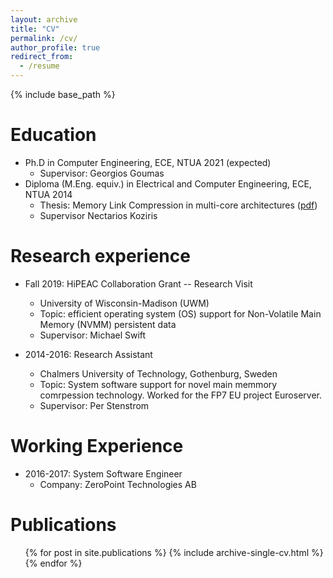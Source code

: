 ```yaml
---
layout: archive
title: "CV"
permalink: /cv/
author_profile: true
redirect_from:
  - /resume
---
```


{% include base_path %}

Education
======
* Ph.D in Computer Engineering, ECE, NTUA 2021 (expected)
  * Supervisor: Georgios Goumas
* Diploma (M.Eng. equiv.) in Electrical and Computer Engineering, ECE, NTUA 2014
  * Thesis: Memory Link Compression in multi-core architectures ([pdf](http://artemis.cslab.ece.ntua.gr:8080/jspui/bitstream/123456789/16957/1/DT2014-0197.pdf))
  * Supervisor Nectarios Koziris


Research experience
======
* Fall 2019: HiPEAC Collaboration Grant -- Research Visit 
  * University of Wisconsin-Madison (UWM)
  * Topic: efficient operating system (OS) support for Non-Volatile Main Memory (NVMM) persistent data
  * Supervisor: Michael Swift

* 2014-2016: Research Assistant
  * Chalmers University of Technology, Gothenburg, Sweden
  * Topic: System software support for novel main memmory comrpession technology. Worked for the FP7 EU project Euroserver. 
  * Supervisor: Per Stenstrom
  
Working Experience
======
* 2016-2017: System Software Engineer
  * Company: ZeroPoint Technologies AB 

Publications
======
  <ul>{% for post in site.publications %}
    {% include archive-single-cv.html %}
  {% endfor %}</ul>
  

 
